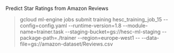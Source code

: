 Predict Star Ratings from Amazon Reviews

> gcloud ml-engine jobs submit training hesc_training_job_15 --config=config.yaml --runtime-version=1.8 --module-name=trainer.task --staging-bucket=gs://hesc-ml-staging --package-path=./trainer --region=europe-west1 -- --data-file=gs://amazon-dataset/Reviews.csv
